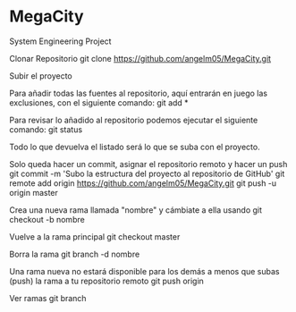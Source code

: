# MegaCity
System Engineering Project 

Clonar Repositorio
  git clone https://github.com/angelm05/MegaCity.git

Subir el proyecto

Para añadir todas las fuentes al repositorio, aquí entrarán en juego las exclusiones, con el siguiente comando:
	git add *

Para revisar lo añadido al repositorio podemos ejecutar el siguiente comando:
	git status

Todo lo que devuelva el listado será lo que se suba con el proyecto.

Solo queda hacer un commit, asignar el repositorio remoto y hacer un push
	git commit -m 'Subo la estructura del proyecto al repositorio de GitHub'
	git remote add origin https://github.com/angelm05/MegaCity.git
	git push -u origin master


Crea una nueva rama llamada "nombre" y cámbiate a ella usando
	git checkout -b nombre

Vuelve a la rama principal
	git checkout master

Borra la rama
	git branch -d nombre

Una rama nueva no estará disponible para los demás a menos que subas (push) la rama a tu repositorio remoto
	git push origin <branch>

Ver ramas
	git branch
